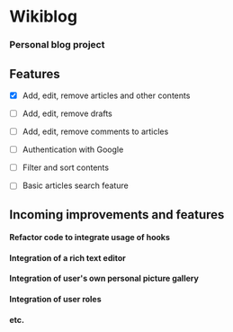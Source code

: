 # Wikiblog
### Personal blog project

## **Features**


- [x] Add, edit, remove articles and other contents
- [ ] Add, edit, remove drafts
- [ ] Add, edit, remove comments to articles
- [ ] Authentication with Google
- [ ] Filter and sort contents
- [ ] Basic articles search feature


## **Incoming improvements and features**

#### Refactor code to integrate usage of hooks
#### Integration of a rich text editor
#### Integration of user's own personal picture gallery
#### Integration of user roles
#### etc.



